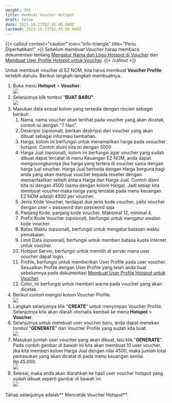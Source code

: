 ```yaml
---
weight: 303
title: Membuat Voucher Hotspot
draft: false
date: 2023-10-23T02:45:00.000Z
lastmod: 2023-10-23T02:45:00.000Z
---
```


{{< callout context="caution" icon="info-triangle" title="Perlu Diperhatikan!" >}}
Sebelum membuat Voucher harap membaca dokumentasi tentang [Mengatur Nama dan Logo Hotspot di Voucher](https://eznom.netlify.app/docs/panduan-hotspot/mengatur-nama-dan-logo-hotspot-di-voucher/) dan [Membuat User Profile Hotspot untuk Voucher](https://eznom.netlify.app/docs/panduan-hotspot/membuat-user-profile-hotspot-untuk-voucher/).
{{< /callout >}}

Untuk membuat voucher di EZ NOM, kita harus membuat **Voucher Profile** terlebih dahulu. Berikut langkah-langkah membuatnya.

1. Buka menu **Hotspot** > **Voucher**.\
   ![](</assets/menu voucher.png>)
2. Selanjutnya klik tombol "**BUAT BARU"**.\
   ![](</assets/voucher buat baru.png>)
3. Masukan data sesuai kolom yang tersedia dengan rincian sebagai berikut:
   1. Nama, nama voucher akan terlihat pada voucher yang akan dicetak, contoh isi dengan "7 Hari".
   2. Deskripsi (opsional), berikan deskripsi dari voucher yang akan dibuat sebagai informasi tambahan.
   3. Harga, kolom ini berfungsi untuk menampilkan harga pada vooucher hotspot. Contoh disini kita isi dengan 5000
   4. Harga Jual (opsional), kolom ini berfungsi agar voucher yang sudah dibuat dapat tercatat di menu Keuangan EZ NOM, anda dapat mengosongkannya jika harga yang tertera di voucher sama dengan harga jual voucher. Harga Jual berbeda dengan Harga berguna bagi anda yang akan menjual voucher kepada reseller dengan memanfaatkan selisih antara Harga dan Harga Jual. Contoh disini kita isi dengan 4500 (sama dengan kolom Harga). Jadi setiap kita membuat voucher maka harga yang tercatat pada menu keuangan EZ NOM adalah 4500 per voucher.
   5. Jenis Kode Voucher, terdapat dua jenis kode voucher, yaitu voucher dengan user + password dan password saja
   6. Panjang Kode, panjang kode voucher. Maksimal 12, minimal 4.
   7. Prefix Kode Voucher (opsional), berfungsi untuk mengatur awalan kode voucher.
   8. Batas Waktu (opsional), berfungsi untuk mengatur batasan waktu pemakaian.
   9. Limit Data  (opsional), berfungsi untuk memberi batasa kuota internet untuk voucher.
   10. Hotspot Server, berfungsi untuk memilih di server mana user voucher dapat login.
   11. Profile, berfungsi untuk memberikan User Profile pada user voucher. Sesuaikan Profile dengan User Profile yang telah anda buat sebelumnya pada dokumentasi [Membuat User Profile Hotspot untuk Voucher](https://eznom.netlify.app/docs/panduan-hotspot/membuat-user-profile-hotspot-untuk-voucher/).
   12. Color, ini berfungsi untuk memberi warna pada voucher yang akan dicetak.
4. Berikut contoh mengisi kolom Voucher Profile.\
   ![](</assets/contoh from voucher.png>)
5. Langkah selanjutnya klik "**CREATE**" untuk menyimpan Voucher Profile. Selanjutnya kita akan diarah otomatis kembali ke menu **Hotspot** > **Voucher**.
6. Selanjutnya untuk membuat user voucher baru, anda dapat menekan tombol "**GENERATE**" dari Voucher Profile yang sudah kita buat.\
   ![](</assets/klik generate.png>)
7. Masukan jumlah user voucher yang akan dibuat, lalu klik "**GENERATE**". Pada contoh gambar di bawah ini kita akan membuat 10 user voucher, jika kita memberi kolom Harga Jual dengan nilai 4500, maka jumlah total pemasukan yang akan dicatat di pada menu keuangan senilai Rp.45.000.\
   ![](</assets/mulai membuat voucher.png>)
8. Selesai, maka anda akan diarahkan ke hasil user voucher hotspot yang sudah dibuat seperti gambar di bawah ini.\
   ![](</assets/Hasil voucher.png>)

Tahap selanjutnya adalah** Mencetak Voucher Hotspot**.
